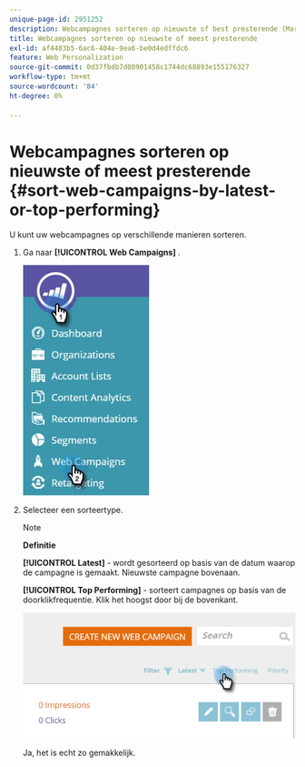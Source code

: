 ```yaml
---
unique-page-id: 2951252
description: Webcampagnes sorteren op nieuwste of best presterende (Marketo Docs - Productdocumentatie)
title: Webcampagnes sorteren op nieuwste of meest presterende
exl-id: af4483b5-6ac6-404e-9ea6-be0d4edffdc6
feature: Web Personalization
source-git-commit: 0d37fbdb7d08901458c1744dc68893e155176327
workflow-type: tm+mt
source-wordcount: '84'
ht-degree: 0%

---
```


# Webcampagnes sorteren op nieuwste of meest presterende {#sort-web-campaigns-by-latest-or-top-performing}

U kunt uw webcampagnes op verschillende manieren sorteren.

1. Ga naar **[!UICONTROL Web Campaigns]** .

   ![](assets/web-campaigns-hand-1.jpg)

1. Selecteer een sorteertype.

   >[!NOTE]
   >
   >**Definitie**
   >
   >**[!UICONTROL Latest]** - wordt gesorteerd op basis van de datum waarop de campagne is gemaakt. Nieuwste campagne bovenaan.
   >
   >**[!UICONTROL Top Performing]** - sorteert campagnes op basis van de doorklikfrequentie. Klik het hoogst door bij de bovenkant.

   ![](assets/image2016-11-4-13-3a34-3a59.png)

   Ja, het is echt zo gemakkelijk.
